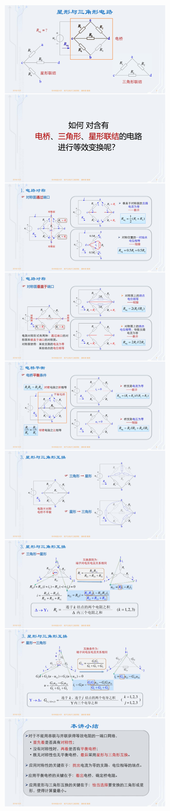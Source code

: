 <div><img src  = "./images/2-2星形电路与三角形电路-图片1.jpg"></div>
<div><img src  = "./images/2-2星形电路与三角形电路-图片2.jpg"></div>
<div><img src  = "./images/2-2星形电路与三角形电路-图片3.jpg"></div>
<div><img src  = "./images/2-2星形电路与三角形电路-图片4.jpg"></div>
<div><img src  = "./images/2-2星形电路与三角形电路-图片5.jpg"></div>
<div><img src  = "./images/2-2星形电路与三角形电路-图片6.jpg"></div>
<div><img src  = "./images/2-2星形电路与三角形电路-图片7.jpg"></div>
<div><img src  = "./images/2-2星形电路与三角形电路-图片8.jpg"></div>
<div><img src  = "./images/2-2星形电路与三角形电路-图片9.jpg"></div>
